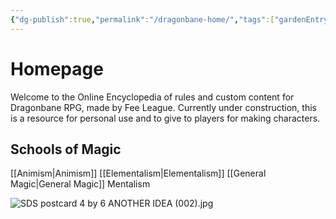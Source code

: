 ```yaml
---
{"dg-publish":true,"permalink":"/dragonbane-home/","tags":["gardenEntry"]}
---
```


# Homepage
Welcome to the Online Encyclopedia of rules and custom content for Dragonbane RPG, made by Fee League. Currently under construction, this is a resource for personal use and to give to players for making characters. 

## Schools of Magic
[[Animism\|Animism]]
[[Elementalism\|Elementalism]]
[[General Magic\|General Magic]]
Mentalism

![SDS postcard 4 by 6 ANOTHER IDEA (002).jpg](/img/user/SDS%20postcard%204%20by%206%20ANOTHER%20IDEA%20(002).jpg)